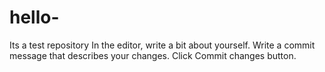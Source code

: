 # hello-
Its a test repository
In the editor, write a bit about yourself.
Write a commit message that describes your changes.
Click Commit changes button.

